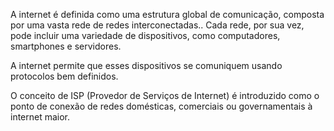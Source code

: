 
A internet é definida como uma estrutura global de comunicação, composta por uma vasta rede de redes interconectadas.. Cada rede, por sua vez, pode incluir uma variedade de dispositivos, como computadores, smartphones e servidores.

A internet permite que esses dispositivos se comuniquem usando protocolos bem definidos.

O conceito de ISP (Provedor de Serviços de Internet) é introduzido como o ponto de conexão de redes domésticas, comerciais ou governamentais à internet maior.